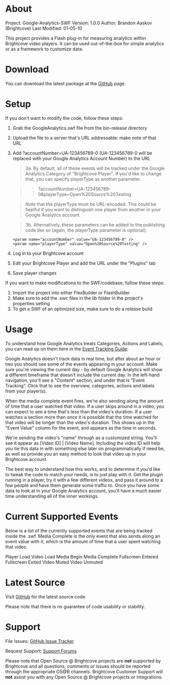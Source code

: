About
=====

Project: Google-Analytics-SWF
Version: 1.0.0
Author: Brandon Aaskov (Brightcove)
Last Modified: 01-05-10

This project provides a Flash plug-in for measuring analytics within
Brightcove video players. It can be used out-of-the-box for simple
analytics or as a framework to customize data.


Download
========

You can download the latest package at the
[GitHub](http://github.com/brightcoveos/Google-Analytics-SWF) page.


Setup
=====

If you don't want to modify the code, follow these steps:

1.	Grab the GoogleAnalytics.swf file from the bin-release directory
2.	Upload the file to a server that's URL addressable: make note of that URL
3.	Add ?accountNumber=UA-123456789-0 (UA-123456789-0 will be replaced with your Google Analytics 
Account Number) to the URL

	>3a.	By default, all of these events will be tracked under the Google Analytics Category of "Brightcove Player". If you'd like to change that, you can specify playerType as another parameter. 
	
	>>?accountNumber=UA-123456789-0&playerType=Open%20Source%20Testing
		
	>Note that the playerType must be URL-encoded. This could be heplful if you want to distinguish 
	>one player from another in your Google Analytics account.
	
	>3b.	Alternatively, these parameters can be added to the publishing code like so (again, the playerType parameter is optional):
		
		<param name="accountNumber" value="UA-123456789-0" />
		<param name="playerType" value="Open%20Source%20Testing" />

4.	Log in to your Brightcove account
5.	Edit your Brightcove Player and add the URL under the "Plugins" tab
6.	Save player changes
	
If you want to make modifications to the SWF/codebase, follow these steps:

1.	Import the project into either FlexBuilder or FlashBuilder
2.	Make sure to add the .swc files in the lib folder in the project's properties setting	
3.	To get a SWF of an optimized size, make sure to do a release build


Usage
=====
To understand how Google Analytics treats Categories, Actions and Labels, you can read up on them here in the [Event Tracking Guide](http://code.google.com/apis/analytics/docs/tracking/eventTrackerGuide.html):

Google Analytics doesn't track data in real time, but after about an hour or two you should see some of the events appearing in your 
account. Make sure you're viewing the current day - by default Google Analytics will show a different timeframe that doesn't include 
the current day. In the left-hand navigation, you'll see a "Content" section, and under that is "Event Tracking". Click that to see the 
overview, categories, actions and labels from your player(s).

When the media complete event fires, we're also sending along the amount of time that a user watched that video. If a user skips 
around in a video, you can expect to see a time that's less than the video's duration. If a user watches a section more than once it 
is possible that the time watched for that video will be longer than the video's duration. This shows up in the "Event Value" column 
for the event, and appears as the time in seconds. 

We're sending the video's "name" through as a customized string. You'll see it appear as [Video ID] | [Video Name]. Including the 
video ID will help you tie this data in with something else later on programmatically if need be, as well as provide you an easy 
method to look that video up in your Brightcove account.

The best way to understand how this works, and to determine if you'd like to tweak the code to match your needs, is to just play 
with it. Get the plugin running in a player, try it with a few different videos, and pass it around to a few people and have them 
generate some traffic to. Once you have some data to look at in your Google Analytics account, you'll have a much easier time 
understanding all of the inner workings.


Current Supported Events
========================
Below is a list of the currently supported events that are being tracked inside the .swf. Media Complete is the only event that also 
sends along an event value with it, which is the amount of time that a user spent watching that video. 

Player Load
Video Load
Media Begin
Media Complete
Fullscreen Entered
Fullscreen Exited
Video Muted
Video Unmuted


Latest Source
=============

Visit [GitHub](http://github.com/brightcoveos/Google-Analytics-SWF) for the
latest source code.

Please note that there is no guarantee of code usability or stability.

Support
=======

File Issues: [GitHub Issue Tracker](http://github.com/brightcoveos/Google-Analytics-SWF/issues/)

Request Support: [Support Forums](http://opensource.brightcove.com/forum/)

Please note that Open Source @ Brightcove projects are **not** supported by
Brightcove and all questions, comments or issues should be reported through
the appropriate OS@B channels. Brightcove Customer Support will **not**
assist you with any Open Source @ Brightcove projects or integrations.